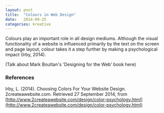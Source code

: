 ```yaml
---
layout: post
title:  "Colours in Web Design"
date:   2014-09-25
categories: kreative
---
```


Colours play an important role in all design mediums. Although the visual functionality of a website is influenced primarily by the text on the screen and page layout, colour takes it a step further by making a psychological impact (Irby, 2014).

(Talk about Mark Boultan's 'Designing for the Web' book here)

### References
Irby, L. (2014). Choosing Colors For Your Website Design. 2createawebsite.com. Retrieved 27 September 2014, from [http://www.2createawebsite.com/design/color-psychology.html](http://www.2createawebsite.com/design/color-psychology.html)